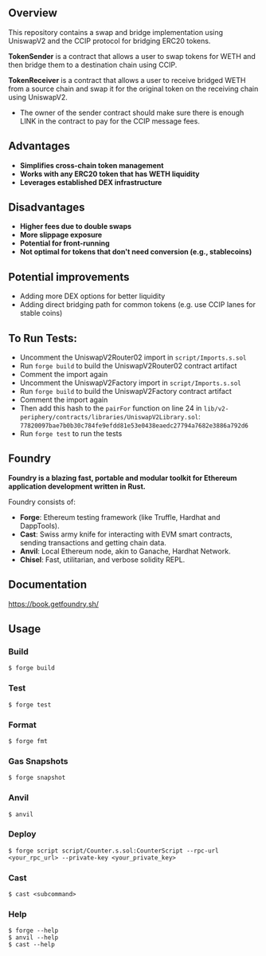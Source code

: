 ## Overview

This repository contains a swap and bridge implementation using UniswapV2 and the CCIP protocol for bridging ERC20 tokens.

**TokenSender** is a contract that allows a user to swap tokens for WETH and then bridge them to a destination chain using CCIP.

**TokenReceiver** is a contract that allows a user to receive bridged WETH from a source chain and swap it for the original token on the receiving chain using UniswapV2.

- The owner of the sender contract should make sure there is enough LINK in the contract to pay for the CCIP message fees.

## Advantages

-   **Simplifies cross-chain token management**
-   **Works with any ERC20 token that has WETH liquidity**
-   **Leverages established DEX infrastructure**

## Disadvantages

-   **Higher fees due to double swaps**
-   **More slippage exposure**
-   **Potential for front-running**
-   **Not optimal for tokens that don't need conversion (e.g., stablecoins)**

## Potential improvements

-   Adding more DEX options for better liquidity
-   Adding direct bridging path for common tokens (e.g. use CCIP lanes for stable coins)

## To Run Tests:

-   Uncomment the UniswapV2Router02 import in `script/Imports.s.sol`
-   Run `forge build` to build the UniswapV2Router02 contract artifact
-   Comment the import again
-   Uncomment the UniswapV2Factory import in `script/Imports.s.sol`
-   Run `forge build` to build the UniswapV2Factory contract artifact
-   Comment the import again
-   Then add this hash to the `pairFor` function on line 24 in `lib/v2-periphery/contracts/libraries/UniswapV2Library.sol`: `77820097bae7b0b30c784fe9efdd81e53e0438eaedc27794a7682e3886a792d6`
-   Run `forge test` to run the tests

## Foundry

**Foundry is a blazing fast, portable and modular toolkit for Ethereum application development written in Rust.**

Foundry consists of:

-   **Forge**: Ethereum testing framework (like Truffle, Hardhat and DappTools).
-   **Cast**: Swiss army knife for interacting with EVM smart contracts, sending transactions and getting chain data.
-   **Anvil**: Local Ethereum node, akin to Ganache, Hardhat Network.
-   **Chisel**: Fast, utilitarian, and verbose solidity REPL.

## Documentation

https://book.getfoundry.sh/

## Usage

### Build

```shell
$ forge build
```

### Test

```shell
$ forge test
```

### Format

```shell
$ forge fmt
```

### Gas Snapshots

```shell
$ forge snapshot
```

### Anvil

```shell
$ anvil
```

### Deploy

```shell
$ forge script script/Counter.s.sol:CounterScript --rpc-url <your_rpc_url> --private-key <your_private_key>
```

### Cast

```shell
$ cast <subcommand>
```

### Help

```shell
$ forge --help
$ anvil --help
$ cast --help
```
